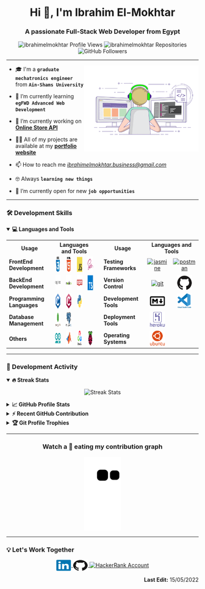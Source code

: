 <!-- My Name -->
<h1 align="center">
    Hi 👋, I'm Ibrahim El-Mokhtar
</h1>

<!-- Simple Greeting -->
<h3 align="center">
    A passionate Full-Stack Web Developer from Egypt
</h3>

<!-- Badges -->
<p align="center">
    <img src="https://komarev.com/ghpvc/?username=ibrahimelmokhtar&label=Profile%20views&color=0e75b6&style=flat" alt="ibrahimelmokhtar Profile Views" title="GitHub Profile Views"/>
    <img src="https://badges.pufler.dev/repos/ibrahimelmokhtar" alt="ibrahimelmokhtar Repositories" title="GitHub Repositories"/>
    <img src="https://img.shields.io/github/followers/ibrahimelmokhtar?label=Followers" alt="GitHub Followers" title="GitHub Followers"/>
</p>
<hr>

<!-- Main GIF -->
<img align="right" src="./assets/coding.gif" width="300px"/>

<!-- Basic Infomation About Me -->
- 🎓 I'm a **`graduate`** **`mechatronics engineer`** from **`Ain-Shams University`**

- 🌱 I’m currently learning **`egFWD Advanced Web Development`**

- 🔭 I’m currently working on [**Online Store API**](https://github.com/ibrahimelmokhtar/ts-online-store-api)

- 👨‍💻 All of my projects are available at my [**portfolio website**](https://ibrahimelmokhtar.herokuapp.com/)

- 📫 How to reach me *ibrahimelmokhtar.business@gmail.com*

- 🤓 Always **`learning new things`**

- 🤔 I’m currently open for new **`job opportunities`**

<!-- Skills, Languages and Tools -->
<hr>
<h3>
    🛠️ Development Skills
</h3>

<details open>
    <summary><b>💻 Languages and Tools</b></summary>
    <table align="center">
        <tr>
            <!-- left side of the table -->
            <th>Usage</th>
            <th colspan=4>Languages and Tools</th>
            <!-- blank side -->
            <th></th>
            <!-- right side of the table -->
            <th>Usage</th>
            <th colspan=4>Languages and Tools</th>
        </tr>
        <tr>
        <!-- FrontEnd -->
            <td><b>FrontEnd Development</b></td>
            <td align="center">
                <!-- CSS -->
                <a href="https://www.w3schools.com/css/" target="_blank" rel="noreferrer">
                    <img src="https://raw.githubusercontent.com/devicons/devicon/master/icons/css3/css3-original-wordmark.svg" alt="css3" width="40px" height="40px" title="CSS3"/>
                </a>
            </td>
            <td align="center">
                <!-- HTML5 -->
                <a href="https://www.w3.org/html/" target="_blank" rel="noreferrer">
                    <img src="https://raw.githubusercontent.com/devicons/devicon/master/icons/html5/html5-original-wordmark.svg" alt="html5" width="40px" height="40px" title="HTML5"/>
                </a>
            </td>
            <td align="center">
                <!-- JavaScript -->
                <a href="https://developer.mozilla.org/en-US/docs/Web/JavaScript" target="_blank" rel="noreferrer">
                    <img src="https://raw.githubusercontent.com/devicons/devicon/master/icons/javascript/javascript-original.svg" alt="javascript" width="40px" height="40px" title="JavaScript"/>
                </a>
            </td>
            <td align="center">
                <!-- SASS -->
                <a href="https://sass-lang.com" target="_blank" rel="noreferrer">
                    <img src="https://raw.githubusercontent.com/devicons/devicon/master/icons/sass/sass-original.svg" alt="sass" width="40px" height="40px" title="SASS"/>
                </a>
            </td>
        <!-- BLANK SPACE BETWEEN TABLES -->
            <td></td>
        <!-- Testing -->
            <td><b>Testing Frameworks</b></td>
            <td align="center">
                <!-- Jasmine -->
                <a href="https://jasmine.github.io/" target="_blank" rel="noreferrer">
                    <img src="https://www.vectorlogo.zone/logos/jasmine/jasmine-icon.svg" alt="jasmine" width="40px" height="40px" title="Jasmine"/>
                </a>
            </td>
            <td align="center">
                <!-- Postman -->
                <a href="https://postman.com" target="_blank" rel="noreferrer">
                    <img src="https://www.vectorlogo.zone/logos/getpostman/getpostman-icon.svg" alt="postman" width="40px" height="40px" title="Postman"/>
                </a>
            </td>
        </tr>
        <tr>
        <!-- BackEnd -->
            <td><b>BackEnd Development</b></td>
            <td align="center">
                <!-- Express -->
                <a href="https://expressjs.com" target="_blank" rel="noreferrer">
                    <img src="https://raw.githubusercontent.com/devicons/devicon/master/icons/express/express-original-wordmark.svg" alt="express" width="40px" height="40px" title="Express"/>
                </a>
            </td>
            <td align="center">
                <!-- NodeJS -->
                <a href="https://nodejs.org" target="_blank" rel="noreferrer">
                    <img src="https://raw.githubusercontent.com/devicons/devicon/master/icons/nodejs/nodejs-original-wordmark.svg" alt="nodejs" width="40px" height="40px" title="NodeJS"/>
                </a>
            </td>
            <td align="center">
                <!-- NPM -->
                <a href="https://www.npmjs.com/" target="_blank" rel="noreferrer">
                    <img src="https://raw.githubusercontent.com/devicons/devicon/master/icons/npm/npm-original-wordmark.svg" alt="npm" width="40px" height="40px" title="Node Package Manager"/>
                </a>
            </td>
            <td align="center">
                <!-- TypeScript -->
                <a href="https://www.typescriptlang.org/" target="_blank" rel="noreferrer">
                    <img src="https://raw.githubusercontent.com/devicons/devicon/master/icons/typescript/typescript-original.svg" alt="typescript" width="40px" height="40px" title="TypeScript"/>
                </a>
            </td>
        <!-- BLANK SPACE BETWEEN TABLES -->
            <td></td>
        <!-- Version Control -->
            <td><b>Version Control</b></td>
            <td align="center">
                <!-- Git -->
                <a href="https://git-scm.com/" target="_blank" rel="noreferrer">
                    <img src="https://www.vectorlogo.zone/logos/git-scm/git-scm-icon.svg" alt="git" width="40px" height="40px" title="Git"/>
                </a>
            </td>
            <td align="center">
                <!-- GitHub -->
                <a href="https://github.com/" target="_blank" rel="noreferrer">
                    <img src="https://raw.githubusercontent.com/devicons/devicon/master/icons/github/github-original.svg" alt="github" width="40px" height="40px" title="GitHub"/>
                </a>
            </td>
        </tr>
        <tr>
        <!-- Programming Languages -->
            <td><b>Programming Languages</b></td>
            <td align="center">
                <!-- C -->
                <a href="https://www.cprogramming.com/" target="_blank" rel="noreferrer">
                    <img src="https://raw.githubusercontent.com/devicons/devicon/master/icons/c/c-original.svg" alt="c" width="40px" height="40px" title="C"/>
                </a>
            </td>
            <td align="center">
                <!-- Cpp -->
                <a href="https://www.w3schools.com/cpp/" target="_blank" rel="noreferrer">
                    <img src="https://raw.githubusercontent.com/devicons/devicon/master/icons/cplusplus/cplusplus-original.svg" alt="cplusplus" width="40px" height="40px" title="C++"/>
                </a>
            </td>
            <td align="center">
                <!-- Python -->
                <a href="https://www.python.org" target="_blank" rel="noreferrer">
                    <img src="https://raw.githubusercontent.com/devicons/devicon/master/icons/python/python-original.svg" alt="python" width="40px" height="40px" title="Python"/>
                </a>
            </td>
            <td></td>
        <!-- BLANK SPACE BETWEEN TABLES -->
            <td></td>
        <!-- Development Tools -->
            <td><b>Development Tools</b></td>
            <td align="center">
                <!-- Markdown -->
                <a href="https://www.markdownguide.org/" target="_blank" rel="noreferrer">
                    <img src="https://raw.githubusercontent.com/devicons/devicon/master/icons/markdown/markdown-original.svg" alt="markdown" width="40px" height="40px" title="Markdown"/>
                </a>
            </td>
            <td align="center">
                <!-- VSCode -->
                <a href="https://code.visualstudio.com/" target="_blank" rel="noreferrer">
                    <img src="https://raw.githubusercontent.com/devicons/devicon/master/icons/vscode/vscode-original-wordmark.svg" alt="ubuntu" width="40px" height="40px" title="Visual Studio Code"/>
                </a>
            </td>
        </tr>
        <tr>
        <!-- Database -->
            <td><b>Database Management</b></td>
            <td align="center">
                <!-- MongoDB -->
                <a href="https://www.mongodb.com/" target="_blank" rel="noreferrer">
                    <img src="https://raw.githubusercontent.com/devicons/devicon/master/icons/mongodb/mongodb-original-wordmark.svg" alt="mongodb" width="40px" height="40px" title="MongoDB"/>
                </a>
            </td>
            <td align="center">
                <!-- PostgreSQL -->
                <a href="https://www.postgresql.org" target="_blank" rel="noreferrer">
                    <img src="https://raw.githubusercontent.com/devicons/devicon/master/icons/postgresql/postgresql-original-wordmark.svg" alt="postgresql" width="40px" height="40px" title="PostgreSQL"/>
                </a>
            </td>
            <td></td>
            <td></td>
        <!-- BLANK SPACE BETWEEN TABLES -->
            <td></td>
        <!-- Deployment Tools -->
            <td><b>Deployment Tools</b></td>
            <td align="center">
                <!-- Heroku -->
                <a href="https://devcenter.heroku.com/" target="_blank" rel="noreferrer">
                    <img src="https://raw.githubusercontent.com/devicons/devicon/master/icons/heroku/heroku-original-wordmark.svg" alt="markdown" width="40px" height="40px" title="Heroku"/>
                </a>
            </td>
            <td></td>
        </tr>
        <tr>
        <!-- Others -->
            <td><b>Others</b></td>
            <td align="center">
                <!-- Arduino -->
                <a href="https://www.arduino.cc/" target="_blank" rel="noreferrer">
                    <img src="https://raw.githubusercontent.com/devicons/devicon/master/icons/arduino/arduino-original-wordmark.svg" alt="arduino" width="40px" height="40px" title="Arduino"/>
                </a>
            </td>
            <td align="center">
                <!-- MatLab -->
                <a href="https://www.mathworks.com/products/matlab.html" target="_blank" rel="noreferrer">
                    <img src="https://raw.githubusercontent.com/devicons/devicon/master/icons/matlab/matlab-original.svg" alt="matlab" width="40px" height="40px" title="MatLab"/>
                </a>
            </td>
            <td align="center">
                <!-- OpenCV -->
                <a href="https://opencv.org/" target="_blank" rel="noreferrer">
                    <img src="https://raw.githubusercontent.com/devicons/devicon/master/icons/opencv/opencv-original-wordmark.svg" alt="opencv" width="40px" height="40px" title="OpenCV"/>
                </a>
            </td>
            <td align="center">
                <!-- Raspberry Pi -->
                <a href="https://www.raspberrypi.org/" target="_blank" rel="noreferrer">
                    <img src="https://raw.githubusercontent.com/devicons/devicon/master/icons/raspberrypi/raspberrypi-original.svg" alt="raspberrypi" width="40px" height="40px" title="Raspberry Pi"/>
                </a>
            </td>
        <!-- BLANK SPACE BETWEEN TABLES -->
            <td></td>
        <!-- Operating Systems -->
            <td><b>Operating Systems</b></td>
            <td align="center">
                <!-- Ubuntu -->
                <a href="https://ubuntu.com/" target="_blank" rel="noreferrer">
                    <img src="https://raw.githubusercontent.com/devicons/devicon/master/icons/ubuntu/ubuntu-plain-wordmark.svg" alt="ubuntu" width="40px" height="40px" title="Ubuntu"/>
                </a>
            </td>
            <td></td>
        </tr>
    </table>
</details>

<!-- Development Activities -->
<hr>
<h3>
    🚀 Development Activity
</h3>

<details open>
    <summary><b>🔥 Streak Stats</b></summary>
    <p align="center">
        <img src="https://github-readme-streak-stats.herokuapp.com/?user=ibrahimelmokhtar&theme=dracula" alt="Streak Stats"/>
    </p>
</details>

<details>
    <summary><b>📈 GitHub Profile Stats</b></summary>
    <p align="center">
        <img src="https://github-readme-stats.vercel.app/api?username=ibrahimelmokhtar&show_icons=true&count_private=true&locale=en&theme=dracula" alt="GitHub Stats"/>
    </p>
    <p align="center">
        <img src="https://github-readme-stats.vercel.app/api/top-langs?username=ibrahimelmokhtar&show_icons=true&locale=en&layout=compact&hide=c, c%2B%2B, makefile, cmake, batchfile, matlab&exclude_repo=Calculator&langs_count=6&theme=dracula" alt="Most Used Languages"/>
    </p>
    <p align="center">
        <b>Note:</b> <i>Top languages is only a metric of the languages my public code consists of and doesn't reflect experience or skill level.</i>
    </p>
</details>

<details>
    <summary><b>⚡ Recent GitHub Contribution</b></summary>
    <p align="center">
        <img src="https://activity-graph.herokuapp.com/graph?username=ibrahimelmokhtar&theme=dracula" alt="GitHub Contribution"/>
    </p>
    <p align="center">
        <b>Note:</b> <i>This graph is showing GitHub Contributions <b>over the last 31 days</b>.</i>
    </p>
</details>

<details>
    <summary><b>🏆 Git Profile Trophies</b></summary>
    <p align="center">
        <img src="https://github-profile-trophy.vercel.app/?username=ibrahimelmokhtar&column=4&margin-w=15&margin-h=15&theme=dracula" alt="Git Profile Trophies"/>
    </p>
</details>

<!-- Snake Animation -->
<hr>
<h3 align ="center">
    Watch a 🐍 eating my contribution graph
</h3>
<p align="center">
  <img src="https://github.com/ibrahimelmokhtar/ibrahimelmokhtar/blob/output/github-contribution-grid-snake.svg" alt="Snake Animation"/>

<!-- Social Media Accounts -->
<hr>
<h3 align="left">
    💡 Let's Work Together
</h3>
<p align="center">
    <a href="https://linkedin.com/in/ibrahimelmokhtar" target="_blank">
        <img align="center" src="https://raw.githubusercontent.com/devicons/devicon/master/icons/linkedin/linkedin-original.svg" alt="LinkedIn Account" height="30px" width="40px" title="LinkedIn Account"/>
    </a>
    <a href="https://github.com/ibrahimelmokhtar" target="_blank">
        <img align="center" src="https://raw.githubusercontent.com/devicons/devicon/master/icons/github/github-original.svg" alt="GitHub Account" height="30px" width="40px" title="GitHub Account"/>
    </a>
    <a href="https://www.hackerrank.com/ibrahimelmokhtar" target="_blank">
        <img align="center" src="https://raw.githubusercontent.com/rahuldkjain/github-profile-readme-generator/master/src/images/icons/Social/hackerrank.svg" alt="HackerRank Account" height="30px" width="40px" title="HackerRank Account"/>
    </a>
</p>

<!-- File Ending -->
<p align="right">
    <b>Last Edit:</b> 15/05/2022
</p>
